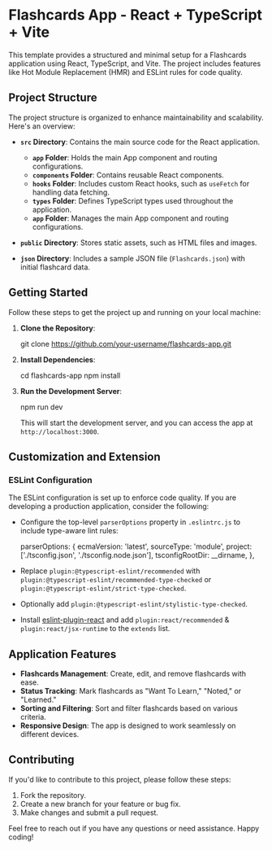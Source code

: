 # Flashcards App - React + TypeScript + Vite

This template provides a structured and minimal setup for a Flashcards application using React, TypeScript, and Vite. The project includes features like Hot Module Replacement (HMR) and ESLint rules for code quality.

## Project Structure

The project structure is organized to enhance maintainability and scalability. Here's an overview:

- **`src` Directory**: Contains the main source code for the React application.
  - **`app` Folder**: Holds the main App component and routing configurations.
  - **`components` Folder**: Contains reusable React components.
  - **`hooks` Folder**: Includes custom React hooks, such as `useFetch` for handling data fetching.
  - **`types` Folder**: Defines TypeScript types used throughout the application.
  - **`app` Folder**: Manages the main App component and routing configurations.

- **`public` Directory**: Stores static assets, such as HTML files and images.

- **`json` Directory**: Includes a sample JSON file (`Flashcards.json`) with initial flashcard data.

## Getting Started

Follow these steps to get the project up and running on your local machine:

1. **Clone the Repository**:


   git clone https://github.com/your-username/flashcards-app.git


2. **Install Dependencies**:


   cd flashcards-app
   npm install


3. **Run the Development Server**:


   npm run dev


   This will start the development server, and you can access the app at `http://localhost:3000`.

## Customization and Extension

### ESLint Configuration

The ESLint configuration is set up to enforce code quality. If you are developing a production application, consider the following:

- Configure the top-level `parserOptions` property in `.eslintrc.js` to include type-aware lint rules:


  parserOptions: {
    ecmaVersion: 'latest',
    sourceType: 'module',
    project: ['./tsconfig.json', './tsconfig.node.json'],
    tsconfigRootDir: __dirname,
  },


- Replace `plugin:@typescript-eslint/recommended` with `plugin:@typescript-eslint/recommended-type-checked` or `plugin:@typescript-eslint/strict-type-checked`.
- Optionally add `plugin:@typescript-eslint/stylistic-type-checked`.
- Install [eslint-plugin-react](https://github.com/jsx-eslint/eslint-plugin-react) and add `plugin:react/recommended` & `plugin:react/jsx-runtime` to the `extends` list.

## Application Features

- **Flashcards Management**: Create, edit, and remove flashcards with ease.
- **Status Tracking**: Mark flashcards as "Want To Learn," "Noted," or "Learned."
- **Sorting and Filtering**: Sort and filter flashcards based on various criteria.
- **Responsive Design**: The app is designed to work seamlessly on different devices.

## Contributing

If you'd like to contribute to this project, please follow these steps:

1. Fork the repository.
2. Create a new branch for your feature or bug fix.
3. Make changes and submit a pull request.

Feel free to reach out if you have any questions or need assistance. Happy coding!